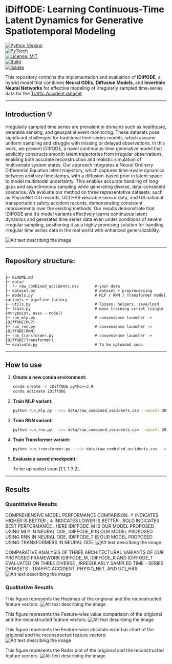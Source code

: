 # iDiffODE: Learning Continuous-Time Latent Dynamics for Generative Spatiotemporal Modeling

[![Python Version](https://img.shields.io/badge/python-3.9%2B-blue.svg)](https://www.python.org/downloads/)  
[![PyTorch](https://img.shields.io/badge/PyTorch-2.0+-ee4c2c.svg?logo=pytorch)](https://pytorch.org/)  
[![License: MIT](https://img.shields.io/badge/License-MIT-green.svg)](LICENSE)  
[![Build](https://img.shields.io/badge/build-passing-brightgreen.svg)]()  
[![Issues](https://img.shields.io/github/issues/yourusername/idiffode.svg)](https://github.com/yourusername/idiffode/issues)  



This repository contains the implementation and evaluation of **iDiffODE**, a hybrid model that combines **Neural ODEs**, **Diffusion Models**, and **Invertible Neural Networks** for effective modeling of irregularly sampled time-series data for the [Traffic Accident dataset](https://www.nhtsa.gov/file-downloads?p=nhtsa/downloads/FARS/).  

---
## Introduction 💡
Irregularly sampled time series are prevalent in domains such as healthcare, wearable sensing, and geospatial event monitoring. These datasets pose significant challenges for traditional time-series models, which assume uniform sampling and struggle with missing or delayed observations. In this work, we present iDiffODE, a novel continuous-time generative model that explicitly constructs smooth latent trajectories from irregular observations, enabling both accurate reconstruction and realistic simulation of multivariate system states. Our approach integrates a Neural Ordinary Differential Equation latent trajectory, which captures time-aware dynamics between arbitrary timestamps, with a diffusion-based prior in latent space to
model multimodal uncertainty. This enables accurate handling of long gaps and asynchronous sampling while generating diverse, data-consistent scenarios. We evaluate our method on three representative datasets, such as PhysioNet ICU records, UCI HAR wearable sensor data, and US national transportation safety accident records, demonstrating consistent improvements over the existing methods. Our results demonstrate that iDiffODE and it’s model variants effectively learns continuous latent dynamics and generates time series data even under conditions of severe irregular sampling, positioning it as a highly promising solution for handling irregular time series data in the real world with enhanced generalizability.

![Alt text describing the image](https://i.postimg.cc/k51xpZzX/iDiffODE.png)

---

## Repository structure:
```text
.
├─ README.md
├─ data/
│  └─ raw_combined_accidents.csv       # your data
├─ dataset.py                          # dataset + preprocessing
├─ models.py                           # MLP / RNN / Transformer model variants + pipeline factory
├─ utils.py                            # losses, helpers, save/load
├─ train.py                            # main training script (single entrypoint, uses --model)
├─ run_mlp.py                          # convenience launcher -> iDiffODE(MLP)
├─ run_rnn.py                          # convenience launcher -> iDiffODE(RNN)
├─ run_transformer.py                  # convenience launcher -> iDiffODE(Transformer)
└─ evaluate.py                         # To be uploaded soon

```
---

## How to use

1.  **Create a new conda environment:**
    ```bash
    conda create -n iDiffODE python=3.9
    conda activate iDiffODE
    ```

2.  **Train MLP variant:**
    ```bash
    python run_mlp.py --csv data/raw_combined_accidents.csv --epochs 200 --bs 32
    ```

3.  **Train RNN variant:**
    ```bash
    python run_rnn.py --csv data/raw_combined_accidents.csv --epochs 200 --bs 32
    ```

4.  **Train Transformer variant:**
    ```bash
    python run_transformer.py --csv data/raw_combined_accidents.csv --epochs 200 --bs 16 --nhead 4 --nlayers 2
    ```

5.  **Evaluate a saved checkpoint:**

    To be uploaded soon [1.1, 1.3.2].

---

## Results

### Quantitative Results
COMPREHENSIVE MODEL PERFORMANCE COMPARISON. ↑ INDICATES HIGHER IS BETTER ; ↓ INDICATES LOWER IS BETTER . BOLD INDICATES BEST PERFORMANCE . HERE IDIFFODE_M IS OUR MODEL PROPOSED USING MLP IN NEURAL ODE, IDIFFODE_R IS OUR MODEL PROPOSED USING RNN IN NEURAL ODE, IDIFFODE_T IS OUR MODEL PROPOSED USING TRANSFORMERS IN NEURAL ODE.
![Alt text describing the image](https://i.postimg.cc/D0FqcJj6/Screenshot-from-2025-08-31-02-00-37.png)


COMPARATIVE ANALYSIS OF THREE ARCHITECTURAL VARIANTS OF OUR PROPOSED FRAMEWORK IDIFFODE_M, IDIFFODE_R AND IDIFFODE_T EVALUATED ON THREE DIVERSE , IRREGULARLY SAMPLED TIME - SERIES DATASETS : TRAFFIC ACCIDENT, PHYSIO_NET, AND UCI_HAR.
![Alt text describing the image](https://i.postimg.cc/66mWnJ82/Screenshot-from-2025-08-31-02-04-30.png)


### Qualitative Resutls

This figure represents the Heatmap of the origional and the reconstructed feature vectors:
![Alt text describing the image](https://i.postimg.cc/hjty1YXh/Reconstructed-Heatmaps.png)


This figure represents the Feature-wise value comparision of the origional and the reconstructed feature vectors:
![Alt text describing the image](https://i.postimg.cc/Jz7pLgQx/Featurewise-value-comparision.png)

This figure represents the Feature-wise absolute error bar chart of the origional and the reconstructed feature vectors:
![Alt text describing the image](https://i.postimg.cc/0jqCHHQp/Featurewise-absolute-error.png)

This figure represents the Radar plot of the origional and the reconstructed feature vectors:
![Alt text describing the image](https://i.postimg.cc/yxXTqXg2/radar-plot.png)


